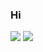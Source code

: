 ### Hi

![](https://github-readme-stats.vercel.app/api?username=Redish101&count_private=true&show_icons=true&icon_color=0366d6&text_color=24292e&bg_color=ffffff&hide_title=true)
![](https://github-readme-stats.vercel.app/api/top-langs/?username=redish101&layout=compact)
